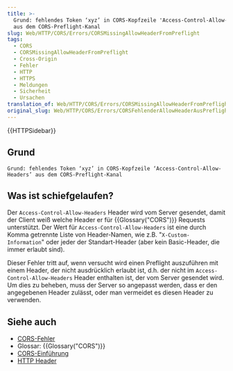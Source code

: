 ```yaml
---
title: >-
  Grund: fehlendes Token ‘xyz’ in CORS-Kopfzeile 'Access-Control-Allow-Headers'
  aus dem CORS-Preflight-Kanal
slug: Web/HTTP/CORS/Errors/CORSMissingAllowHeaderFromPreflight
tags:
  - CORS
  - CORSMissingAllowHeaderFromPreflight
  - Cross-Origin
  - Fehler
  - HTTP
  - HTTPS
  - Meldungen
  - Sicherheit
  - Ursachen
translation_of: Web/HTTP/CORS/Errors/CORSMissingAllowHeaderFromPreflight
original_slug: Web/HTTP/CORS/Errors/CORSFehlenderAllowHeaderAusPreflight
---
```

{{HTTPSidebar}}

## Grund

    Grund: fehlendes Token ‘xyz’ in CORS-Kopfzeile ‘Access-Control-Allow-Headers’ aus dem CORS-Preflight-Kanal

## Was ist schiefgelaufen?

Der `Access-Control-Allow-Headers` Header wird vom Server gesendet, damit der Client weiß welche Header er für {{Glossary("CORS")}} Requests unterstützt. Der Wert für `Access-Control-Allow-Headers` ist eine durch Komma getrennte Liste von Header-Namen, wie z.B. "`X-Custom-Information`" oder jeder der Standart-Header (aber kein Basic-Header, die immer erlaubt sind).

Dieser Fehler tritt auf, wenn versucht wird einen Preflight auszuführen mit einem Header, der nicht ausdrücklich erlaubt ist, d.h. der nicht im `Access-Control-Allow-Headers` Header enthalten ist, der vom Server gesendet wird. Um dies zu beheben, muss der Server so angepasst werden, dass er den angegebenen Header zulässt, oder man vermeidet es diesen Header zu verwenden.

## Siehe auch

- [CORS-Fehler](/de/docs/Web/HTTP/CORS/Errors)
- Glossar: {{Glossary("CORS")}}
- [CORS-Einführung](/de/docs/Web/HTTP/CORS)
- [HTTP Header](/de/docs/Web/HTTP/Headers)

